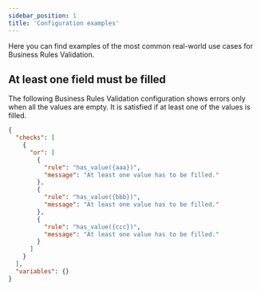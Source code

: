```yaml
---
sidebar_position: 1
title: 'Configuration examples'
---
```


Here you can find examples of the most common real-world use cases for Business Rules Validation.

## At least one field must be filled

The following Business Rules Validation configuration shows errors only when all the values are empty. It is satisfied if at least one of the values is filled.

```json
{
  "checks": [
    {
      "or": [
        {
          "rule": "has_value({aaa})",
          "message": "At least one value has to be filled."
        },
        {
          "rule": "has_value({bbb})",
          "message": "At least one value has to be filled."
        },
        {
          "rule": "has_value({ccc})",
          "message": "At least one value has to be filled."
        }
      ]
    }
  ],
  "variables": {}
}
```
